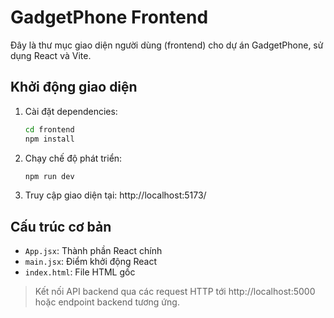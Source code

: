 # GadgetPhone Frontend

Đây là thư mục giao diện người dùng (frontend) cho dự án GadgetPhone, sử dụng React và Vite.

## Khởi động giao diện
1. Cài đặt dependencies:
   ```sh
   cd frontend
   npm install
   ```
2. Chạy chế độ phát triển:
   ```sh
   npm run dev
   ```
3. Truy cập giao diện tại: http://localhost:5173/

## Cấu trúc cơ bản
- `App.jsx`: Thành phần React chính
- `main.jsx`: Điểm khởi động React
- `index.html`: File HTML gốc

> Kết nối API backend qua các request HTTP tới http://localhost:5000 hoặc endpoint backend tương ứng.
